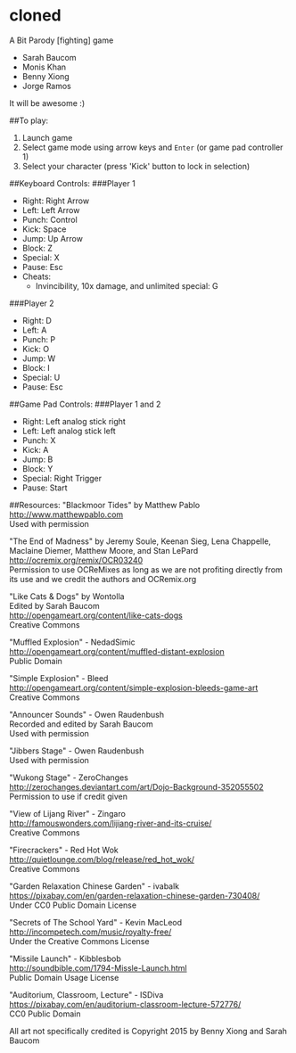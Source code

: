 # cloned
 A Bit Parody [fighting] game
 
 - Sarah Baucom
 - Monis Khan
 - Benny Xiong
 - Jorge Ramos

It will be awesome :)

##To play:
  1. Launch game
  2. Select game mode using arrow keys and `Enter` (or game pad controller 1)
  3. Select your character (press 'Kick' button to lock in selection)

##Keyboard Controls:
###Player 1
  * Right: Right Arrow
  * Left:    Left Arrow
  * Punch:   Control
  * Kick:    Space
  * Jump:    Up Arrow
  * Block:   Z
  * Special: X
  * Pause: Esc
  * Cheats:
    * Invincibility, 10x damage, and unlimited special: G

###Player 2
  * Right: D
  * Left:  A
  * Punch: P
  * Kick:  O
  * Jump:  W
  * Block: I
  * Special: U
  * Pause: Esc

##Game Pad Controls:
###Player 1 and 2
  * Right:   Left analog stick right
  * Left:    Left analog stick left
  * Punch:   X
  * Kick:    A
  * Jump:    B
  * Block:   Y
  * Special: Right Trigger
  * Pause: Start


##Resources:
"Blackmoor Tides" by Matthew Pablo  
http://www.matthewpablo.com  
Used with permission  
  
"The End of Madness" by Jeremy Soule, Keenan Sieg, Lena Chappelle, Maclaine Diemer, Matthew Moore, and Stan LePard  
http://ocremix.org/remix/OCR03240  
Permission to use OCReMixes as long as we are not profiting directly from its use and we credit the authors and OCRemix.org 

"Like Cats & Dogs" by Wontolla  
Edited by Sarah Baucom  
http://opengameart.org/content/like-cats-dogs  
Creative Commons  
  
"Muffled Explosion" - NedadSimic  
http://opengameart.org/content/muffled-distant-explosion  
Public Domain  
  
"Simple Explosion" - Bleed  
http://opengameart.org/content/simple-explosion-bleeds-game-art  
Creative Commons  

"Announcer Sounds" - Owen Raudenbush  
Recorded and edited by Sarah Baucom  
Used with permission  

"Jibbers Stage" - Owen Raudenbush  
Used with permission  

"Wukong Stage" - ZeroChanges  
http://zerochanges.deviantart.com/art/Dojo-Background-352055502  
Permission to use if credit given  

"View of Lijang River" - Zingaro  
http://famouswonders.com/lijiang-river-and-its-cruise/  
Creative Commons  

"Firecrackers" - Red Hot Wok  
http://quietlounge.com/blog/release/red_hot_wok/   
Creative Commons

"Garden Relaxation Chinese Garden" - ivabalk  
https://pixabay.com/en/garden-relaxation-chinese-garden-730408/  
Under CC0 Public Domain License  
 
"Secrets of The School Yard" - Kevin MacLeod  
http://incompetech.com/music/royalty-free/  
Under the Creative Commons License  

"Missile Launch" - Kibblesbob   
http://soundbible.com/1794-Missle-Launch.html   
Public Domain Usage License

"Auditorium, Classroom, Lecture" - ISDiva  
https://pixabay.com/en/auditorium-classroom-lecture-572776/  
CC0 Public Domain  

All art not specifically credited is Copyright 2015 by Benny Xiong and Sarah Baucom
